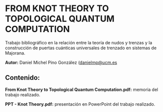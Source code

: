 # FROM KNOT THEORY TO TOPOLOGICAL QUANTUM COMPUTATION

Trabajo bibliográfico en la relación entre la teoría de nudos y trenzas y la construcción de puertas cuánticas universales de trenzado en sistemas de Majorana.

  **Autor:** Daniel Michel Pino González (danielmp@ucm.es
  
## Contenido:
  
  **From Knot Theory to Topological Quantum Computation.pdf:** memoria del trabajo realizado.
  
  **PPT - Knot Theory.pdf:** presentación en PowerPoint del trabajo realizado.
